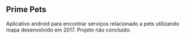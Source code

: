 ## Prime Pets ##

Aplicativo android para encontrar serviços relacionado a pets utilizando mapa desenvolvido em 2017. Projeto não concluído.
